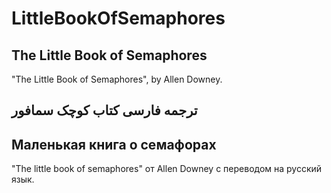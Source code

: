 # LittleBookOfSemaphores

## The Little Book of Semaphores

"The Little Book of Semaphores", by Allen Downey.

## ترجمه فارسی کتاب کوچک سمافور

## Маленькая книга о семафорах

"The little book of semaphores" от Allen Downey с переводом на русский язык.
